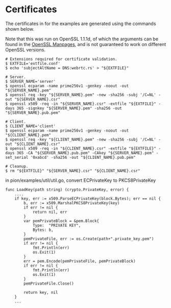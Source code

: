 # Certificates

The certificates in for the examples are generated using the commands shown below.

Note that this was run on OpenSSL 1.1.1d, of which the arguments can be found in the [OpenSSL Manpages](https://www.openssl.org/docs/man1.1.1/man1), and is not guaranteed to work on different OpenSSL versions.

```shell
# Extensions required for certificate validation.
$ EXTFILE='extfile.conf'
$ echo 'subjectAltName = DNS:webrtc.rs' > "${EXTFILE}"

# Server.
$ SERVER_NAME='server'
$ openssl ecparam -name prime256v1 -genkey -noout -out "${SERVER_NAME}.pem"
$ openssl req -key "${SERVER_NAME}.pem" -new -sha256 -subj '/C=NL' -out "${SERVER_NAME}.csr"
$ openssl x509 -req -in "${SERVER_NAME}.csr" -extfile "${EXTFILE}" -days 365 -signkey "${SERVER_NAME}.pem" -sha256 -out "${SERVER_NAME}.pub.pem"

# Client.
$ CLIENT_NAME='client'
$ openssl ecparam -name prime256v1 -genkey -noout -out "${CLIENT_NAME}.pem"
$ openssl req -key "${CLIENT_NAME}.pem" -new -sha256 -subj '/C=NL' -out "${CLIENT_NAME}.csr"
$ openssl x509 -req -in "${CLIENT_NAME}.csr" -extfile "${EXTFILE}" -days 365 -CA "${SERVER_NAME}.pub.pem" -CAkey "${SERVER_NAME}.pem" -set_serial '0xabcd' -sha256 -out "${CLIENT_NAME}.pub.pem"

# Cleanup.
$ rm "${EXTFILE}" "${SERVER_NAME}.csr" "${CLIENT_NAME}.csr"
```

in pion/examples/util/util.go, convert ECPrivateKey to PKCS8PrivateKey
```
func LoadKey(path string) (crypto.PrivateKey, error) {
    ....
    if key, err := x509.ParseECPrivateKey(block.Bytes); err == nil {
		b, err := x509.MarshalPKCS8PrivateKey(key)
		if err != nil {
			return nil, err
		}
		var pemPrivateBlock = &pem.Block{
			Type:  "PRIVATE KEY",
			Bytes: b,
		}
		pemPrivateFile, err := os.Create(path+".private_key.pem")
		if err != nil {
			fmt.Println(err)
			os.Exit(1)
		}
		err = pem.Encode(pemPrivateFile, pemPrivateBlock)
		if err != nil {
			fmt.Println(err)
			os.Exit(1)
		}
		pemPrivateFile.Close()

		return key, nil
	}
	...
```